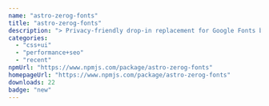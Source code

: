 ```yaml
---
name: "astro-zerog-fonts"
title: "astro-zerog-fonts"
description: "> Privacy-friendly drop-in replacement for Google Fonts by Bunny CDN"
categories:
  - "css+ui"
  - "performance+seo"
  - "recent"
npmUrl: "https://www.npmjs.com/package/astro-zerog-fonts"
homepageUrl: "https://www.npmjs.com/package/astro-zerog-fonts"
downloads: 22
badge: "new"
---
```

